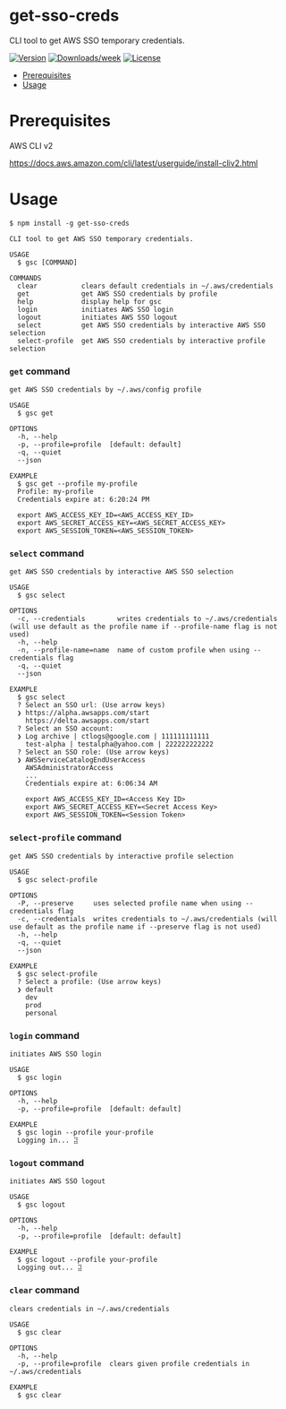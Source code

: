 get-sso-creds
=============

CLI tool to get AWS SSO temporary credentials.

[![Version](https://img.shields.io/npm/v/get-sso-creds.svg)](https://npmjs.org/package/get-sso-creds)
[![Downloads/week](https://img.shields.io/npm/dw/get-sso-creds.svg)](https://npmjs.org/package/get-sso-creds)
[![License](https://img.shields.io/npm/l/get-sso-creds)](https://github.com/JamesChung/get-sso-creds/blob/main/LICENSE)

<!-- toc -->
* [Prerequisites](#Prerequisites)
* [Usage](#usage)
<!-- tocstop -->

# Prerequisites
<!-- prerequisites -->
AWS CLI v2

https://docs.aws.amazon.com/cli/latest/userguide/install-cliv2.html
<!-- prerequisitesstop -->

# Usage
<!-- usage -->
```sh-session
$ npm install -g get-sso-creds
```

```sh-session
CLI tool to get AWS SSO temporary credentials.

USAGE
  $ gsc [COMMAND]

COMMANDS
  clear           clears default credentials in ~/.aws/credentials
  get             get AWS SSO credentials by profile
  help            display help for gsc
  login           initiates AWS SSO login
  logout          initiates AWS SSO logout
  select          get AWS SSO credentials by interactive AWS SSO selection
  select-profile  get AWS SSO credentials by interactive profile selection
```

### `get` command

```sh-session
get AWS SSO credentials by ~/.aws/config profile

USAGE
  $ gsc get

OPTIONS
  -h, --help
  -p, --profile=profile  [default: default]
  -q, --quiet
  --json

EXAMPLE
  $ gsc get --profile my-profile
  Profile: my-profile
  Credentials expire at: 6:20:24 PM

  export AWS_ACCESS_KEY_ID=<AWS_ACCESS_KEY_ID>
  export AWS_SECRET_ACCESS_KEY=<AWS_SECRET_ACCESS_KEY>
  export AWS_SESSION_TOKEN=<AWS_SESSION_TOKEN>
```

### `select` command

```sh-session
get AWS SSO credentials by interactive AWS SSO selection

USAGE
  $ gsc select

OPTIONS
  -c, --credentials        writes credentials to ~/.aws/credentials (will use default as the profile name if --profile-name flag is not used)
  -h, --help
  -n, --profile-name=name  name of custom profile when using --credentials flag
  -q, --quiet
  --json

EXAMPLE
  $ gsc select
  ? Select an SSO url: (Use arrow keys)
  ❯ https://alpha.awsapps.com/start
    https://delta.awsapps.com/start
  ? Select an SSO account:
  ❯ Log archive | ctlogs@google.com | 111111111111
    test-alpha | testalpha@yahoo.com | 222222222222
  ? Select an SSO role: (Use arrow keys)
  ❯ AWSServiceCatalogEndUserAccess
    AWSAdministratorAccess
    ...
    Credentials expire at: 6:06:34 AM

    export AWS_ACCESS_KEY_ID=<Access Key ID>
    export AWS_SECRET_ACCESS_KEY=<Secret Access Key>
    export AWS_SESSION_TOKEN=<Session Token>
```

### `select-profile` command

```sh-session
get AWS SSO credentials by interactive profile selection

USAGE
  $ gsc select-profile

OPTIONS
  -P, --preserve     uses selected profile name when using --credentials flag
  -c, --credentials  writes credentials to ~/.aws/credentials (will use default as the profile name if --preserve flag is not used)
  -h, --help
  -q, --quiet
  --json

EXAMPLE
  $ gsc select-profile
  ? Select a profile: (Use arrow keys)
  ❯ default
    dev
    prod
    personal
```

### `login` command

```sh-session
initiates AWS SSO login

USAGE
  $ gsc login

OPTIONS
  -h, --help
  -p, --profile=profile  [default: default]

EXAMPLE
  $ gsc login --profile your-profile
  Logging in... ⣽
```

### `logout` command

```sh-session
initiates AWS SSO logout

USAGE
  $ gsc logout

OPTIONS
  -h, --help
  -p, --profile=profile  [default: default]

EXAMPLE
  $ gsc logout --profile your-profile
  Logging out... ⣽
```

### `clear` command

```sh-session
clears credentials in ~/.aws/credentials

USAGE
  $ gsc clear

OPTIONS
  -h, --help
  -p, --profile=profile  clears given profile credentials in ~/.aws/credentials

EXAMPLE
  $ gsc clear
```

<!-- usagestop -->
